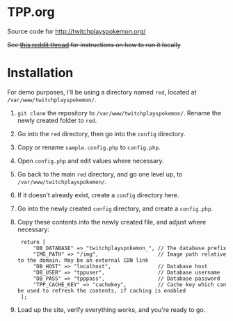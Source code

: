 # TPP.org

Source code for http://twitchplayspokemon.org/

~~See [this reddit thread](https://www.reddit.com/r/twitchplayspokemon/comments/3754i1/developers_tpporg_is_calling_for_you_ive_rebuilt/) for instructions on how to run it locally~~

# Installation
For demo purposes, I'll be using a directory named `red`, located at `/var/www/twitchplayspokemon/`.

1. `git clone` the repository to `/var/www/twitchplayspokemon/`. Rename the newly created folder to `red`.
2. Go into the `red` directory, then go into the `config` directory.
3. Copy or rename `sample.config.php` to `config.php`.
4. Open `config.php` and edit values where necessary.
5. Go back to the main `red` directory, and go one level up, to `/var/www/twitchplayspokemon/`.
6. If it doesn't already exist, create a `config` directory here.
7. Go into the newly created `config` directory, and create a `config.php`.
8. Copy these contents into the newly created file, and adjust where necessary:

        return [
            "DB_DATABASE" => "twitchplayspokemon_", // The database prefix
            "IMG_PATH" => "/img",                   // Image path relative to the domain. May be an external CDN link
            "DB_HOST" => "localhost",               // Database host
            "DB_USER" => "tppuser",                 // Database username
            "DB_PASS" => "tpppass",                 // Database password
            "TPP_CACHE_KEY" => "cachekey",          // Cache key which can be used to refresh the contents, if caching is enabled
        ];
9. Load up the site, verify everything works, and you're ready to go.
